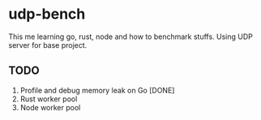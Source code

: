 # udp-bench
This me learning go, rust, node and how to benchmark stuffs. Using UDP server for base project.

## TODO
1. Profile and debug memory leak on Go [DONE]
2. Rust worker pool
3. Node worker pool

